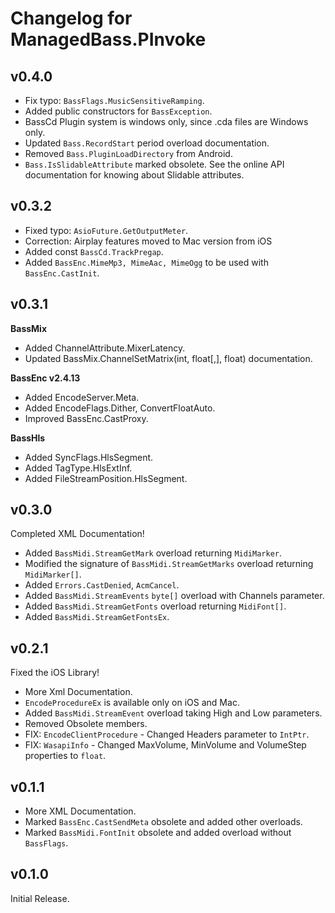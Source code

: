 # Changelog for ManagedBass.PInvoke

## v0.4.0
* Fix typo: `BassFlags.MusicSensitiveRamping`.
* Added public constructors for `BassException`.
* BassCd Plugin system is windows only, since .cda files are Windows only.
* Updated `Bass.RecordStart` period overload documentation.
* Removed `Bass.PluginLoadDirectory` from Android.
* `Bass.IsSlidableAttribute` marked obsolete. See the online API documentation for knowing about Slidable attributes.

## v0.3.2
* Fixed typo: `AsioFuture.GetOutputMeter`.
* Correction: Airplay features moved to Mac version from iOS
* Added const `BassCd.TrackPregap`.
* Added `BassEnc.MimeMp3, MimeAac, MimeOgg` to be used with `BassEnc.CastInit`.

## v0.3.1
**BassMix**
* Added ChannelAttribute.MixerLatency.
* Updated BassMix.ChannelSetMatrix(int, float[,], float) documentation.

**BassEnc v2.4.13**
* Added EncodeServer.Meta.
* Added EncodeFlags.Dither, ConvertFloatAuto.
* Improved BassEnc.CastProxy.

**BassHls**
* Added SyncFlags.HlsSegment.
* Added TagType.HlsExtInf.
* Added FileStreamPosition.HlsSegment.

## v0.3.0
Completed XML Documentation!

* Added `BassMidi.StreamGetMark` overload returning `MidiMarker`.
* Modified the signature of `BassMidi.StreamGetMarks` overload returning `MidiMarker[]`.
* Added `Errors.CastDenied`, `AcmCancel`.
* Added `BassMidi.StreamEvents` `byte[]` overload with Channels parameter.
* Added `BassMidi.StreamGetFonts` overload returning `MidiFont[]`.
* Added `BassMidi.StreamGetFontsEx`.

## v0.2.1
Fixed the iOS Library!

* More Xml Documentation.
* `EncodeProcedureEx` is available only on iOS and Mac.
* Added `BassMidi.StreamEvent` overload taking High and Low parameters.
* Removed Obsolete members.
* FIX: `EncodeClientProcedure` - Changed Headers parameter to `IntPtr`.
* FIX: `WasapiInfo` - Changed MaxVolume, MinVolume and VolumeStep properties to `float`.

## v0.1.1
* More XML Documentation.
* Marked `BassEnc.CastSendMeta` obsolete and added other overloads.
* Marked `BassMidi.FontInit` obsolete and added overload without `BassFlags`.

## v0.1.0
Initial Release.